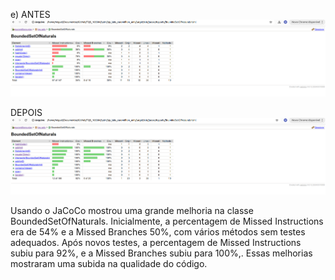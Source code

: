 e)
ANTES
![alt text](image-1.png)

DEPOIS
![alt text](image.png)



 Usando o JaCoCo mostrou uma grande melhoria na classe BoundedSetOfNaturals. Inicialmente, a percentagem de Missed Instructions era de 54% e a Missed Branches 50%, com vários métodos sem testes adequados. Após novos testes, a percentagem de Missed Instructions subiu para 92%, e a Missed Branches subiu para 100%,. Essas melhorias mostraram uma subida na qualidade do código. 